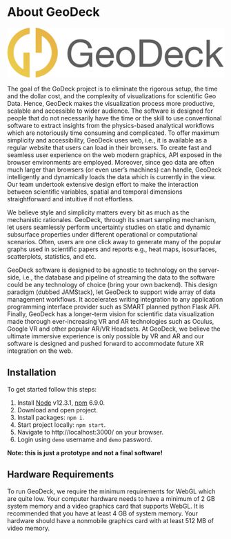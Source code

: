 # About GeoDeck

![Alt text](logo_light.png?raw=true "GeoDeck")

The goal of the GoDeck project is to eliminate the rigorous setup, the time and the dollar cost, and the complexity of visualizations for scientific Geo Data. Hence, GeoDeck makes the visualization process more productive, scalable and accessible to wider audience. The software is designed for people that do not necessarily have the time or the skill to use conventional software to extract insights from the physics-based analytical workflows which are notoriously time consuming and complicated. To offer maximum simplicity and accessibility, GeoDeck uses web, i.e., it is available as a regular website that users can load in their browsers. To create fast and seamless user experience on the web modern graphics, API exposed in the browser environments are employed. Moreover, since geo data are often much larger than browsers (or even user’s machines) can handle, GeoDeck intelligently and dynamically loads the data which is currently in the view. Our team undertook extensive design effort to make the interaction between scientific variables, spatial and temporal dimensions straightforward and intuitive if not effortless.  

We believe style and simplicity matters every bit as much as the mechanistic rationales. GeoDeck, through its smart sampling mechanism, let users seamlessly perform uncertainty studies on static and dynamic subsurface properties under different operational or computational scenarios. Often, users are one click away to generate many of the popular graphs used in scientific papers and reports e.g., heat maps, isosurfaces, scatterplots, statistics, and etc.  

GeoDeck software is designed to be agnostic to technology on the server-side, i.e., the database and pipeline of streaming the data to the software could be any technology of choice (bring your own backend). This design paradigm (dubbed JAMStack), let GeoDeck to support wide array of data management workflows. It accelerates writing integration to any application programming interface provider such as SMART planned python Flask API.
Finally, GeoDeck has a longer-term vision for scientific data visualization made thorough ever-increasing VR and AR technologies such as Oculus, Google VR and other popular AR/VR Headsets. At GeoDeck, we believe the ultimate immersive experience is only possible by VR and AR and our software is designed and pushed forward to accommodate future XR integration on the web.

## Installation

To get started follow this steps:

1. Install [Node](https://nodejs.org/en/) v12.3.1, [npm](https://www.npmjs.com/get-npm) 6.9.0.
2. Download and open project.
3. Install packages: ```npm i```.
4. Start project locally: ```npm start```.
5. Navigate to http://localhost:3000/ on your browser.
6. Login using `demo` username and `demo` password.

**Note: this is just a prototype and not a final software!**

## Hardware Requirements

To run GeoDeck, we require the minimum requirements for WebGL which are quite low. Your computer hardware needs to have a minimum of 2 GB system memory and a video graphics card that supports WebGL. It is recommended that you have at least 4 GB of system memory. Your hardware should have a nonmobile graphics card with at least 512 MB of video memory.
